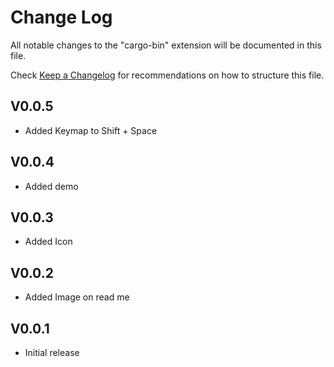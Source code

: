 # Change Log

All notable changes to the "cargo-bin" extension will be documented in this file.

Check [Keep a Changelog](http://keepachangelog.com/) for recommendations on how to structure this file.

## V0.0.5
- Added Keymap to Shift + Space

## V0.0.4
- Added demo

## V0.0.3
- Added Icon

## V0.0.2

- Added Image on read me

## V0.0.1

- Initial release